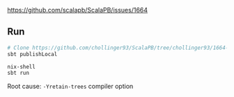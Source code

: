 https://github.com/scalapb/ScalaPB/issues/1664

## Run
```bash
# Clone https://github.com/chollinger93/ScalaPB/tree/chollinger93/1664-private-typemapper
sbt publishLocal
```

```bash
nix-shell
sbt run
```

Root cause: `-Yretain-trees` compiler option

